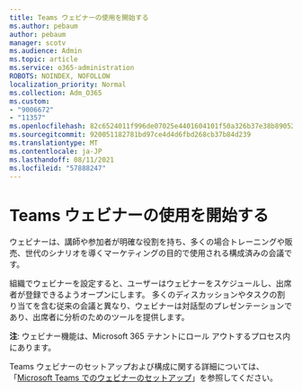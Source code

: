 ```yaml
---
title: Teams ウェビナーの使用を開始する
ms.author: pebaum
author: pebaum
manager: scotv
ms.audience: Admin
ms.topic: article
ms.service: o365-administration
ROBOTS: NOINDEX, NOFOLLOW
localization_priority: Normal
ms.collection: Adm_O365
ms.custom:
- "9006672"
- "11357"
ms.openlocfilehash: 82c6524011f996de07025e4401604101f50a326b37e38b890524626325a01aaf
ms.sourcegitcommit: 920051182781bd97ce4d4d6fbd268cb37b84d239
ms.translationtype: MT
ms.contentlocale: ja-JP
ms.lasthandoff: 08/11/2021
ms.locfileid: "57888247"
---
```

# <a name="getting-started-with-teams-webinars"></a>Teams ウェビナーの使用を開始する

ウェビナーは、講師や参加者が明確な役割を持ち、多くの場合トレーニングや販売、世代のシナリオを導くマーケティングの目的で使用される構成済みの会議です。

組織でウェビナーを設定すると、ユーザーはウェビナーをスケジュールし、出席者が登録できるようオープンにします。 多くのディスカッションやタスクの割り当てを含む従来の会議と異なり、ウェビナーは対話型のプレゼンテーションであり、出席者に分析のためのツールを提供します。

**注**: ウェビナー機能は、Microsoft 365 テナントにロール アウトするプロセス内にあります。 

Teams ウェビナーのセットアップおよび構成に関する詳細については、「[Microsoft Teams でのウェビナーのセットアップ](https://docs.microsoft.com/microsoftteams/set-up-webinars)」を参照してください。